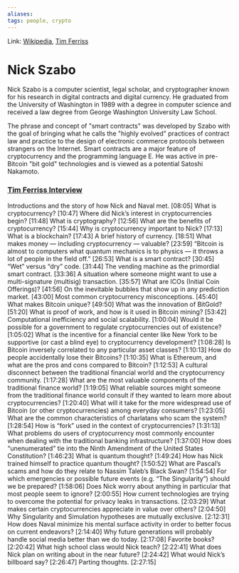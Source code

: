 ```yaml
---
aliases:
tags: people, crypto
---
```

Link: [Wikipedia](https://en.wikipedia.org/wiki/Nick_Szabo), [Tim Ferriss](https://tim.blog/2017/06/04/nick-szabo/)

# Nick Szabo
Nick Szabo is a computer scientist, legal scholar, and cryptographer known for his research in digital contracts and digital currency. He graduated from the University of Washington in 1989 with a degree in computer science and received a law degree from George Washington University Law School.

The phrase and concept of "smart contracts" was developed by Szabo with the goal of bringing what he calls the "highly evolved" practices of contract law and practice to the design of electronic commerce protocols between strangers on the Internet. Smart contracts are a major feature of cryptocurrency and the programming language E. He was active in pre-Bitcoin "bit gold" technologies and is viewed as a potential Satoshi Nakamoto. 

### [Tim Ferriss Interview](https://www.youtube.com/watch?v=3FA3UjA0igY)

Introductions and the story of how Nick and Naval met. [08:05]
What is cryptocurrency? [10:47]
Where did Nick’s interest in cryptocurrencies begin? [11:48]
What is cryptography? [12:56]
What are the benefits of cryptocurrency? [15:44]
Why is cryptocurrency important to Nick? [17:13]
What is a blockchain? [17:43]
A brief history of currency. [18:51]
What makes money — including cryptocurrency — valuable? [23:59]
“Bitcoin is almost to computers what quantum mechanics is to physics — it throws a lot of people in the field off.” [26:53]
What is a smart contract? [30:45]
“Wet” versus “dry” code. [31:44]
The vending machine as the primordial smart contract. [33:36]
A situation where someone might want to use a multi-signature (multisig) transaction. [35:57]
What are ICOs (Initial Coin Offerings)? [41:56]
On the inevitable bubbles that show up in any prediction market. [43:00]
Most common cryptocurrency misconceptions. [45:40]
What makes Bitcoin unique? [49:50]
What was the innovation of BitGold? [51:20]
What is proof of work, and how is it used in Bitcoin mining? [53:42]
Computational inefficiency and social scalability. [1:00:04]
Would it be possible for a government to regulate cryptocurrencies out of existence? [1:05:02]
What is the incentive for a financial center like New York to be supportive (or cast a blind eye) to cryptocurrency development? [1:08:28]
Is Bitcoin inversely correlated to any particular asset classes? [1:10:13]
How do people accidentally lose their Bitcoins? [1:10:35]
What is Ethereum, and what are the pros and cons compared to Bitcoin? [1:12:53]
A cultural disconnect between the traditional financial world and the cryptocurrency community. [1:17:28]
What are the most valuable components of the traditional finance world? [1:19:05]
What reliable sources might someone from the traditional finance world consult if they wanted to learn more about cryptocurrencies? [1:20:40]
What will it take for the more widespread use of Bitcoin (or other cryptocurrencies) among everyday consumers? [1:23:05]
What are the common characteristics of charlatans who scam the system? [1:28:54]
How is “fork” used in the context of cryptocurrencies? [1:31:13]
What problems do users of cryptocurrency most commonly encounter when dealing with the traditional banking infrastructure? [1:37:00]
How does “unenumerated” tie into the Ninth Amendment of the United States Constitution? [1:46:23]
What is quantum thought? [1:49:24]
How has Nick trained himself to practice quantum thought? [1:50:52]
What are Pascal’s scams and how do they relate to Nassim Taleb’s Black Swan? [1:54:54]
For which emergencies or possible future events (e.g. “The Singularity”) should we be prepared? [1:58:06]
Does Nick worry about anything in particular that most people seem to ignore? [2:00:55]
How current technologies are trying to overcome the potential for privacy leaks in transactions. [2:03:29]
What makes certain cryptocurrencies appreciate in value over others? [2:04:50]
Why Singularity and Simulation hypotheses are mutually exclusive. [2:12:31]
How does Naval minimize his mental surface activity in order to better focus on current endeavors? [2:14:40]
Why future generations will probably handle social media better than we do today. [2:17:08]
Favorite books? [2:20:42]
What high school class would Nick teach? [2:22:41]
What does Nick plan on writing about in the near future? [2:24:42]
What would Nick’s billboard say? [2:26:47]
Parting thoughts. [2:27:15]
